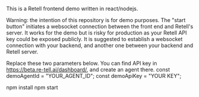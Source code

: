 This is a Retell frontend demo written in react/nodejs.

Warning: the intention of this repository is for demo purposes. The "start button" initiates a websocket connection between the front end and Retell's server. It works for the demo but is risky for production as your Retell API key could be exposed publicly. It is suggested to establish a websocket connection with your backend, and another one between your backend and Retell server.

Replace these two parameters below. You can find API key in https://beta.re-tell.ai/dashboard/, and create an agent there.
const demoAgentId = "YOUR_AGENT_ID";
const demoApiKey = "YOUR KEY";

npm install
npm start
